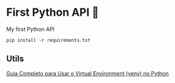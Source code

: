 # First Python API 🐍
My first Python API

```
pip install -r requirements.txt
```

## Utils
[Guia Completo para Usar o Virtual Environment (venv) no Python](https://dev.to/franciscojdsjr/guia-completo-para-usar-o-virtual-environment-venv-no-python-57bo)
